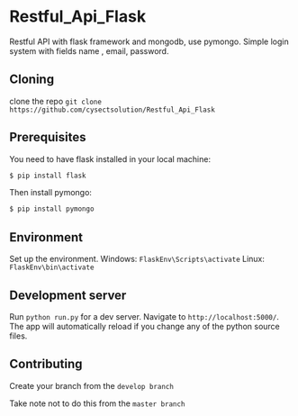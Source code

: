 # Restful_Api_Flask
Restful API with flask framework and mongodb, use pymongo. Simple login system with fields name , email, password.

## Cloning
clone the repo  `git clone https://github.com/cysectsolution/Restful_Api_Flask `

## Prerequisites
You need to have flask installed in your local machine:
``` python
$ pip install flask
```
Then install pymongo:
``` python
$ pip install pymongo
``` 
## Environment
Set up the environment. 
Windows: `FlaskEnv\Scripts\activate`
Linux: `FlaskEnv\bin\activate`

## Development server

Run `python run.py` for a dev server. Navigate to `http://localhost:5000/`. The app will automatically reload if you change any of the python source files.

## Contributing

Create your branch from the `develop branch ` 

Take note not to do this from the `master branch `
